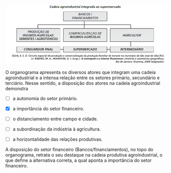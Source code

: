 

![](043a9f7b-557f-075e-30f4-7b05724fb8a9.png)

O organograma apresenta os diversos atores que integram uma cadeia agroindustrial e a intensa relação entre os setores primário, secundário e terciário. Nesse sentido, a disposição dos atores na cadeia agroindustrial demonstra



- [ ] a autonomia do setor primário.
- [x] a importância do setor financeiro.
- [ ] o distanciamento entre campo e cidade.
- [ ] a subordinação da indústria à agricultura.
- [ ] a horizontalidade das relações produtivas.


A disposição do setor financeiro (Bancos/financiamentos), no topo do organograma, retrata o seu destaque na cadeia produtiva agroindustrial, o que define a alternativa correta, a qual aponta a importância do setor financeiro.

        